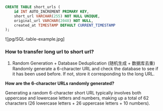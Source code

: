
```sql
CREATE TABLE short_urls (
    id INT AUTO_INCREMENT PRIMARY KEY,
    short_url VARCHAR(255) NOT NULL UNIQUE,
    original_url VARCHAR(2048) NOT NULL,
    created_at TIMESTAMP DEFAULT CURRENT_TIMESTAMP
);
```
![jpg/SQL-table-example.jpg]

### How to transfer long url to short url?
1. Random Generation + Database Deduplication (随机生成 + 数据库去重)
   Randomly generate a 6-character URL and check the database to see if it has been used before.
   If not, store it corresponding to the long URL.

**How are the 6-character URLs randomly generated?**

Generating a random 6-character short URL typically involves both uppercase and lowercase letters and 
numbers, making up a total of 62 characters (26 lowercase letters + 26 uppercase letters + 10 numbers).